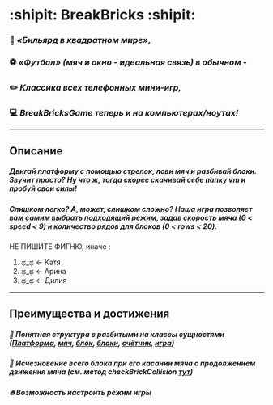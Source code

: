 # :shipit: BreakBricks :shipit:


### :8ball: *«Бильярд в квадратном мире»,*

### :soccer: *«Футбол» (мяч и окно - идеальная связь) в обычном -*

 ### :pencil2: *Классика всех телефонных мини-игр,*

### :computer: ***BreakBricksGame*** *теперь и на компьютерах/ноутах!*
---
## Описание

##### Двигай платформу с помощью стрелок, лови мяч и разбивай блоки. Звучит просто? Ну что ж, тогда скорее скачивай себе папку vm и пробуй свои силы!

##### Слишком легко? А, может, слишком сложно? Наша игра позволяет вам самим выбрать подходящий режим, задав скорость мяча (0 < speed < 9) и количество рядов для блоков (0 < rows < 20).

НЕ ПИШИТЕ ФИГНЮ, иначе :
1. ಥ_ಥ ← Катя 
2. ಥ_ಥ ← Арина
3. ಥ_ಥ ← Дилия
---
## Преимущества и достижения

##### :construction_worker: Понятная структура с разбитыми на классы сущностями ([Платформа](https://github.com/Jlychee/BreakBricks/blob/main/src/Paddle.jack), [мяч](https://github.com/Jlychee/BreakBricks/blob/main/src/Ball.jack), [блок](https://github.com/Jlychee/BreakBricks/blob/main/src/Brick.jack), [блоки](https://github.com/Jlychee/BreakBricks/blob/main/src/Bricks.jack), [счётчик](https://github.com/Jlychee/BreakBricks/blob/main/src/Counter.jack), [игра](https://github.com/Jlychee/BreakBricks/blob/main/src/BreakBricksGame.jack))
##### :trident: Исчезновение всего блока при его касании мяча с продолжением движения мяча (см. метод checkBrickCollision [тут](https://github.com/Jlychee/BreakBricks/blob/main/src/BreakBricksGame.jack))
##### :fire: Возможность настроить режим игры
